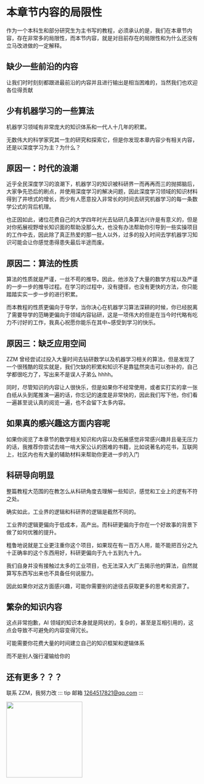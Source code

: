 # 本章节内容的局限性

作为一个本科生和部分研究生为主书写的教程，必须承认的是，我们在本章节内容，存在非常多的局限性，而本节内容，就是对目前存在的局限性和为什么还没有立马改进做的一定解释。

## 缺少一些前沿的内容

让我们时时刻刻都跟进最前沿的内容并且进行输出是相当困难的，当然我们也欢迎各位得贡献

## 少有机器学习的一些算法

机器学习领域有非常庞大的知识体系和一代人十几年的积累。

无数伟大的科学家究其一生的研究和探索它，但是你发现本章内容少有相关内容，还是以深度学习为主？为什么？

## 原因一：时代的浪潮

近乎全民深度学习的浪潮下，机器学习的知识被科研界一而再再而三的抛掷脑后，大家争先恐后的刷点，并使用深度学习的解决问题，因此深度学习领域的知识材料得到了井喷式的增长，而少有人愿意投入非常长的时间去研究机器学习的每一条数学公式的背后机理。

也正因如此，诸位花费自己的大学四年时光去钻研几条算法兴许是有意义的，但是对你拓展视野增长知识面的帮助没那么大，也没有办法帮助你引导到一些实操项目的工作中去，因此除了真正热爱的那一批人以外，过多的投入时间去学机器学习知识可能会让你感觉患得患失最后半途而废。

## 原因二：算法的性质

算法的性质就是严谨，一丝不苟的推导。因此，他涉及了大量的数学方程以及严谨的一步一步的推导过程。在学习的过程中，没有捷径，也没有更快的方法，你只能踏踏实实一步一步的进行积累。

而本教程的性质更偏向于导学，当你决心在机器学习算法深耕的时候，你已经脱离了需要导学的范畴更偏向于领域内容钻研，这是一项伟大的但是在当今时代略有吃力不讨好的工作，我真心祝愿你能乐在其中~感受到学习的快乐。

## 原因三：缺乏应用空间

ZZM 曾经尝试过投入大量时间去钻研数学以及机器学习相关的算法，但是发现了一个很残酷的现实就是，我们欠缺的积累和知识不是靠猛然突击可以弥补的，自己学都很吃力了，写出来不是误人子弟么 hhhh。

同时，尽管知识的内容让人很快乐，但是如果你不经常使用，或者实打实的拿一张白纸从头到尾推演一遍的话，你忘记的速度是非常快的，因此我们写下他，你们看一遍甚至说认真的阅览一遍，也不会留下太多内容。

## 如果真的感兴趣这方面内容呢

如果你阅览了本章节的数学相关知识和内容以及拓展感觉非常感兴趣并且毫无压力的话，我推荐你尝试去啃一啃大家公认的困难的书籍，比如说著名的花书，互联网上，社区内也有大量的辅助材料来帮助你更进一步的入门

## 科研导向明显

整篇教程大范围的在教怎么从科研角度去理解一些知识，感觉和工业上的逻有不符之处。

确实如此，工业界的逻辑和科研界的逻辑是截然不同的。

工业界的逻辑更偏向于低成本，高产出。而科研更偏向于你在一个好故事的背景下做了如何优雅的提升。

粗鲁地说就是工业更注重你这个项目，如果现在有一百万人用，能不能把百分之九十正确率的这个东西用好，科研更偏向于九十五到九十九。

我们自身并没有接触过太多的工业项目，也无法深入大厂去揭示他的算法，自然就算写东西写出来也不具备任何说服力。

因此如果你对这方面感兴趣，可能你需要别的途径去获取更多的思考和资源了。

## 繁杂的知识内容

这点非常抱歉，AI 领域的知识本身就是网状的，复杂的，甚至是互相引用的，这点会导致不可避免的内容变得冗长。

可能需要你花费大量的时间建立自己的知识框架和逻辑体系

而不是别人强行灌输给你的

## 还有更多？？？

联系 ZZM，我努力改
::: tip 邮箱
<1264517821@qq.com>
:::

<img src="https://cdn.xyxsw.site/boxcnfYSoVgoERduiWP0jWNWMxf.jpg" width=200>
